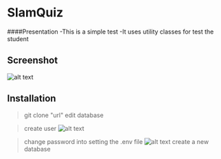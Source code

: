 # SlamQuiz

####Presentation
-This is a simple test
-It uses utility classes for test the student

## Screenshot
![alt text](C:\SALT\php\SlamQuiz\assets\screenshot_home.png)

## Installation
>git clone "url"
>edit database

>create user
![alt text](C:\Users\thiosey\Desktop\Capture2.PNG)

>change password into setting the .env file
![alt text](C:\Users\thiosey\Desktop\Capture1.PNG)
>create a new database